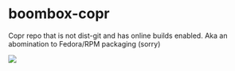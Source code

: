 # boombox-copr
Copr repo that is not dist-git and has online builds enabled. Aka an abomination to Fedora/RPM packaging (sorry)

<a href="https://copr.fedorainfracloud.org/coprs/anthr76/boombox-copr/package/golang-github-fluxcd-flux2/"><img src="https://copr.fedorainfracloud.org/coprs/anthr76/boombox-copr/package/golang-github-fluxcd-flux2/status_image/last_build.png" /></a>